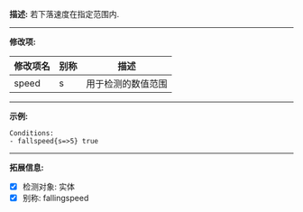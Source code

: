 **描述:** 若下落速度在指定范围内.

---

**修改项:**

| 修改项名  | 别称           | 描述                      |
| --------- | -------------- | ------------------------- |
| speed | s | 用于检测的数值范围 |

---

**示例:**

```
Conditions:
- fallspeed{s=>5} true
```

---

**拓展信息:**

- [x] 检测对象: 实体
- [x] 别称: fallingspeed